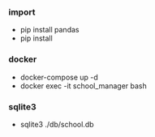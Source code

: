 
### import
* pip install pandas
* pip install 

### docker
* docker-compose up -d
* docker exec -it school_manager bash

### sqlite3
* sqlite3 ./db/school.db
